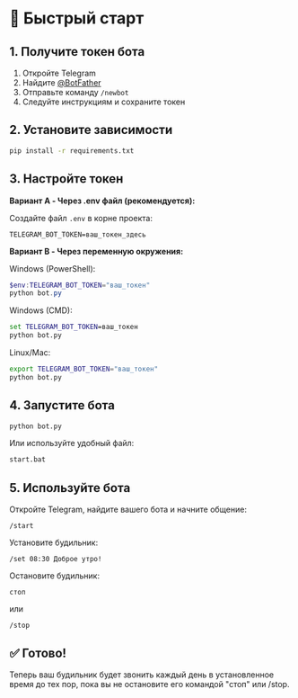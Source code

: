 # 🚀 Быстрый старт

## 1. Получите токен бота

1. Откройте Telegram
2. Найдите [@BotFather](https://t.me/BotFather)
3. Отправьте команду `/newbot`
4. Следуйте инструкциям и сохраните токен

## 2. Установите зависимости

```bash
pip install -r requirements.txt
```

## 3. Настройте токен

**Вариант A - Через .env файл (рекомендуется):**

Создайте файл `.env` в корне проекта:
```
TELEGRAM_BOT_TOKEN=ваш_токен_здесь
```

**Вариант B - Через переменную окружения:**

Windows (PowerShell):
```powershell
$env:TELEGRAM_BOT_TOKEN="ваш_токен"
python bot.py
```

Windows (CMD):
```cmd
set TELEGRAM_BOT_TOKEN=ваш_токен
python bot.py
```

Linux/Mac:
```bash
export TELEGRAM_BOT_TOKEN="ваш_токен"
python bot.py
```

## 4. Запустите бота

```bash
python bot.py
```

Или используйте удобный файл:
```bash
start.bat
```

## 5. Используйте бота

Откройте Telegram, найдите вашего бота и начните общение:

```
/start
```

Установите будильник:
```
/set 08:30 Доброе утро!
```

Остановите будильник:
```
стоп
```

или

```
/stop
```

## ✅ Готово!

Теперь ваш будильник будет звонить каждый день в установленное время до тех пор, пока вы не остановите его командой "стоп" или /stop.

